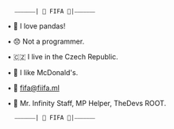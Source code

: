 
      ⎯⎯⎯⎯⎯⎯⎯| 📌 FIFA 📌|⎯⎯⎯⎯⎯⎯⎯ 

• 🐼 I love pandas!

• 😞 Not a programmer. 

• 🇨🇿 I live in the Czech Republic. 

• 🍦 I like McDonald's. 

• 📧 fifa@fiifa.ml 

• 🐤 Mr. Infinity Staff, MP Helper, TheDevs ROOT.  

      ⎯⎯⎯⎯⎯⎯⎯| 📌 FIFA 📌|⎯⎯⎯⎯⎯⎯⎯ 
